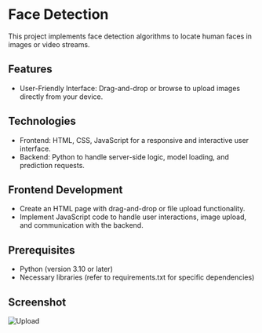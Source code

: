 # Face Detection

This project implements face detection algorithms to locate human faces in images or video streams.

## Features

- User-Friendly Interface: Drag-and-drop or browse to upload images directly from your device.

## Technologies

- Frontend: HTML, CSS, JavaScript for a responsive and interactive user interface.
- Backend: Python to handle server-side logic, model loading, and prediction requests.

## Frontend Development

- Create an HTML page with drag-and-drop or file upload functionality.
- Implement JavaScript code to handle user interactions, image upload, and communication with the backend.

## Prerequisites

- Python (version 3.10 or later)
- Necessary libraries (refer to requirements.txt for specific dependencies)

## Screenshot
![Upload](https://github.com/I-am-Krish/Face-Detection/assets/81500145/612366ba-420c-41b6-80f8-921fc6e20a02)
